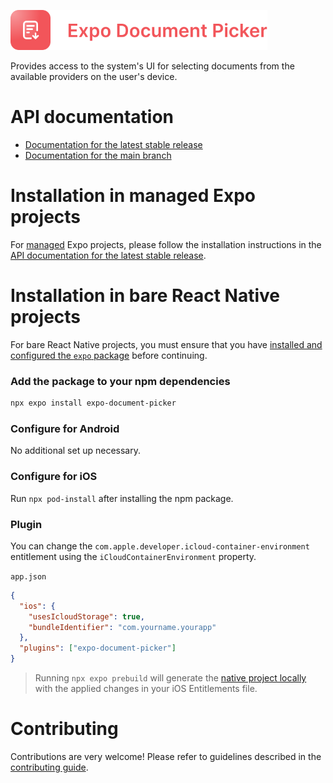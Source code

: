 <p>
  <a href="https://docs.expo.dev/versions/latest/sdk/document-picker/">
    <img
      src="../../.github/resources/expo-document-picker.svg"
      alt="expo-document-picker"
      height="64" />
  </a>
</p>

Provides access to the system's UI for selecting documents from the available providers on the user's device.

# API documentation

- [Documentation for the latest stable release](https://docs.expo.dev/versions/latest/sdk/document-picker/)
- [Documentation for the main branch](https://docs.expo.dev/versions/unversioned/sdk/document-picker/)

# Installation in managed Expo projects

For [managed](https://docs.expo.dev/archive/managed-vs-bare/) Expo projects, please follow the installation instructions in the [API documentation for the latest stable release](https://docs.expo.dev/versions/latest/sdk/document-picker/).

# Installation in bare React Native projects

For bare React Native projects, you must ensure that you have [installed and configured the `expo` package](https://docs.expo.dev/bare/installing-expo-modules/) before continuing.

### Add the package to your npm dependencies

```bash
npx expo install expo-document-picker
```

### Configure for Android

No additional set up necessary.

### Configure for iOS

Run `npx pod-install` after installing the npm package.

### Plugin

You can change the `com.apple.developer.icloud-container-environment` entitlement using the `iCloudContainerEnvironment` property.

`app.json`

```json
{
  "ios": {
    "usesIcloudStorage": true,
    "bundleIdentifier": "com.yourname.yourapp"
  },
  "plugins": ["expo-document-picker"]
}
```

> Running `npx expo prebuild` will generate the [native project locally](https://docs.expo.dev/workflow/customizing/) with the applied changes in your iOS Entitlements file.

# Contributing

Contributions are very welcome! Please refer to guidelines described in the [contributing guide](https://github.com/expo/expo#contributing).
